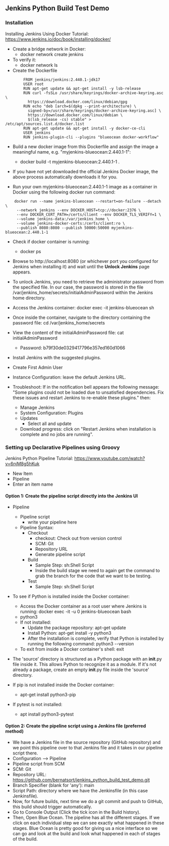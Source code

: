 ## Jenkins Python Build Test Demo
### Installation
Installing Jenkins Using Docker Tutorial: https://www.jenkins.io/doc/book/installing/docker/
- Create a bridge network in Docker:
	- docker network create jenkins
- To verify it: 
	- docker network ls
- Create the Dockerfile
```
		FROM jenkins/jenkins:2.440.1-jdk17
		USER root
		RUN apt-get update && apt-get install -y lsb-release
		RUN curl -fsSLo /usr/share/keyrings/docker-archive-keyring.asc \
		  https://download.docker.com/linux/debian/gpg
		RUN echo "deb [arch=$(dpkg --print-architecture) \
		  signed-by=/usr/share/keyrings/docker-archive-keyring.asc] \
		  https://download.docker.com/linux/debian \
		  $(lsb_release -cs) stable" > /etc/apt/sources.list.d/docker.list
		RUN apt-get update && apt-get install -y docker-ce-cli
		USER jenkins
		RUN jenkins-plugin-cli --plugins "blueocean docker-workflow"
```

- Build a new docker image from this Dockerfile and assign the image a meaningful name, e.g. "myjenkins-blueocean:2.440.1-1":
	- docker build -t myjenkins-blueocean:2.440.1-1 .
- If you have not yet downloaded the official Jenkins Docker image, the above process automatically downloads it for you.

- Run your own myjenkins-blueocean:2.440.1-1 image as a container in Docker using the following docker run command:
	
```
	docker run --name jenkins-blueocean --restart=on-failure --detach \
	 --network jenkins --env DOCKER_HOST=tcp://docker:2376 \
	 --env DOCKER_CERT_PATH=/certs/client --env DOCKER_TLS_VERIFY=1 \
	 --volume jenkins-data:/var/jenkins_home \
	 --volume jenkins-docker-certs:/certs/client:ro \
	 --publish 8080:8080 --publish 50000:50000 myjenkins-blueocean:2.440.1-1
```

- Check if docker container is running: 
	- docker ps

- Browse to http://localhost:8080 (or whichever port you configured for Jenkins when installing it) and wait until the **Unlock Jenkins** page appears. 
- To unlock Jenkins, you need to retrieve the administrator password from the specified file. In our case, the password is stored in the file /var/jenkins_home/secrets/initialAdminPassword within the Jenkins home directory.
- Access the Jenkins container: docker exec -it jenkins-blueocean sh
- Once inside the container, navigate to the directory containing the password file: cd /var/jenkins_home/secrets
- View the content of the initialAdminPassword file: cat initialAdminPassword
	- Password: b79f30de0329417796e357ed160d1066
- Install Jenkins with the suggested plugins.
- Create First Admin User
- Instance Configuration: leave the default Jenkins URL.

- Troubleshoot: If in the notification bell appears the following message: "Some plugins could not be loaded due to unsatisfied dependencies. Fix these issues and restart Jenkins to re-enable these plugins." then:
	- Manage Jenkins
	- System Configuration: Plugins
	- Updates
		- Select all and update
	- Download progress: click on "Restart Jenkins when installation is complete and no jobs are running".

### Setting up Declarative Pipelines using Groovy
Jenkins Python Pipeline Tutorial: https://www.youtube.com/watch?v=6njM8g5hKuk

- New Item
- Pipeline
- Enter an item name
#### Option 1: Create the pipeline script directly into the Jenkins UI
- Pipeline
	- Pipeline script
		- write your pipeline here
	- Pipeline Syntax:
		- Checkout
			- checkout: Check out from version control
			- SCM: Git
			- Repository URL
			- Generate pipeline script
		- Build
			- Sample Step: sh:Shell Script
			- Inside the build stage we need to again get the command to grab the branch for the code that we want to be testing. 
		- Test
			- Sample Step: sh:Shell Script

- To see if Python is installed inside the Docker container: 
	- Access the Docker container as a root user where Jenkins is running: docker exec -it -u 0 jenkins-blueocean bash
	- python3
	- If not installed: 
		- Update the package repository: apt-get update
		- Install Python: apt-get install -y python3
		- After the installation is complete, verify that Python is installed by running the following command: python3 --version
	- To exit from inside a Docker container's shell: exit
- The 'source' directory is structured as a Python package with an __init__.py file inside it. This allows Python to recognize it as a module. If it's not already a package, create an empty __init__.py file inside the 'source' directory.
- If pip is not installed inside the Docker container:
	-  apt-get install python3-pip 
- If pytest is not installed: 
	- apt install python3-pytest
#### Option 2: Create the pipeline script using a Jenkins file (preferred method)
- We have a Jenkins file in the source repository (GitHub repository) and we point this pipeline over to that Jenkins file and it takes in our pipeline script there.
- Configuration --> Pipeline
- Pipeline script from SCM
- SCM: Git
- Repository URL: https://github.com/bernatsort/jenkins_python_build_test_demo.git
- Branch Specifier (blank for 'any'): main
- Script Path: directory where we have the Jenkinsfile (in this case Jenkinsfile).
- Now, for future builds, next time we do a git commit and push to GitHub, this build should trigger automatically. 
- Go to Console Output (Click the tick icon in the Build history).
- Then, Open Blue Ocean. The pipeline has all the different stages. If we click on each individual step we can see exactly what happened in these stages. Blue Ocean is pretty good for giving us a nice interface so we can go and look at the build and look what happened in each of stages of the build. 